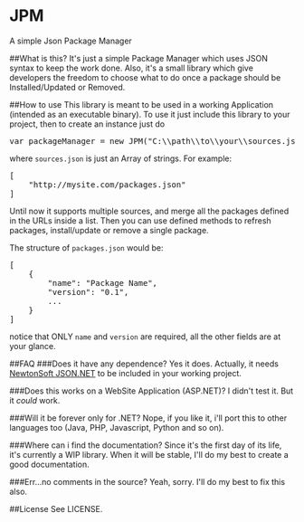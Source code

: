 JPM
===

A simple Json Package Manager

##What is this?
It's just a simple Package Manager which uses JSON syntax to keep the work done. Also, it's a small library which give developers the freedom to choose what to do once a package should be Installed/Updated or Removed.

##How to use
This library is meant to be used in a working Application (intended as an executable binary).
To use it just include this library to your project, then to create an instance just do

<pre>
var packageManager = new JPM("C:\\path\\to\\your\\sources.json");
</pre>

where <code>sources.json</code> is just an Array of strings. For example:

<pre>
[
	"http://mysite.com/packages.json"
]
</pre>

Until now it supports multiple sources, and merge all the packages defined in the URLs inside a list.
Then you can use defined methods to refresh packages, install/update or remove a single package.

The structure of <code>packages.json</code> would be:

<pre>
[
	{
		"name": "Package Name",
		"version": "0.1",
		...
	}
]
</pre>

notice that ONLY <code>name</code> and <code>version</code> are required, all the other fields are at your glance.

##FAQ
###Does it have any dependence?
Yes it does. Actually, it needs [NewtonSoft JSON.NET](http://json.codeplex.com/) to be included in your working project.

###Does this works on a WebSite Application (ASP.NET)?
I didn't test it. But it *could* work.

###Will it be forever only for .NET?
Nope, if you like it, i'll port this to other languages too (Java, PHP, Javascript, Python and so on).

###Where can i find the documentation?
Since it's the first day of its life, it's currently a WIP library. When it will be stable, I'll do my best to create a good documentation.

###Err...no comments in the source?
Yeah, sorry. I'll do my best to fix this also.

##License
See LICENSE.